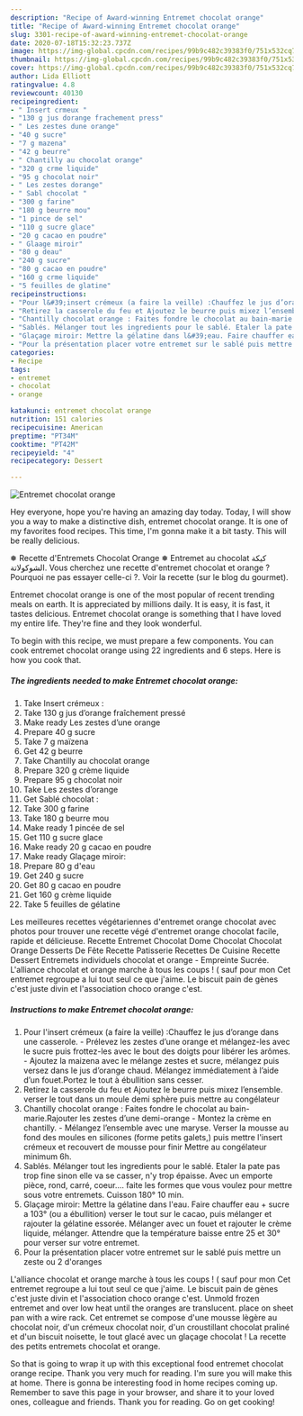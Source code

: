 ```yaml
---
description: "Recipe of Award-winning Entremet chocolat orange"
title: "Recipe of Award-winning Entremet chocolat orange"
slug: 3301-recipe-of-award-winning-entremet-chocolat-orange
date: 2020-07-18T15:32:23.737Z
image: https://img-global.cpcdn.com/recipes/99b9c482c39383f0/751x532cq70/entremet-chocolat-orange-photo-principale-de-la-recette.jpg
thumbnail: https://img-global.cpcdn.com/recipes/99b9c482c39383f0/751x532cq70/entremet-chocolat-orange-photo-principale-de-la-recette.jpg
cover: https://img-global.cpcdn.com/recipes/99b9c482c39383f0/751x532cq70/entremet-chocolat-orange-photo-principale-de-la-recette.jpg
author: Lida Elliott
ratingvalue: 4.8
reviewcount: 40130
recipeingredient:
- " Insert crmeux "
- "130 g jus dorange frachement press"
- " Les zestes dune orange"
- "40 g sucre"
- "7 g mazena"
- "42 g beurre"
- " Chantilly au chocolat orange"
- "320 g crme liquide"
- "95 g chocolat noir"
- " Les zestes dorange"
- " Sabl chocolat "
- "300 g farine"
- "180 g beurre mou"
- "1 pince de sel"
- "110 g sucre glace"
- "20 g cacao en poudre"
- " Glaage miroir"
- "80 g deau"
- "240 g sucre"
- "80 g cacao en poudre"
- "160 g crme liquide"
- "5 feuilles de glatine"
recipeinstructions:
- "Pour l&#39;insert crémeux (a faire la veille) :Chauffez le jus d’orange dans une casserole. Prélevez les zestes d’une orange et mélangez-les avec le sucre puis frottez-les avec le bout des doigts pour libérer les arômes. Ajoutez la maizena avec le mélange zestes et sucre, mélangez puis versez dans le jus d’orange chaud. Mélangez immédiatement à l’aide d’un fouet.Portez le tout à ébullition sans cesser."
- "Retirez la casserole du feu et Ajoutez le beurre puis mixez l’ensemble. verser le tout dans un moule demi sphère puis mettre au congélateur"
- "Chantilly chocolat orange : Faites fondre le chocolat au bain-marie.Rajouter les zestes d’une demi-orange  Montez la crème en chantilly. Mélangez l’ensemble avec une maryse. Verser la mousse au fond des moules en silicones (forme petits galets,) puis mettre l&#39;insert crémeux et recouvert de mousse pour finir Mettre au congélateur minimum 6h."
- "Sablés. Mélanger tout les ingredients pour le sablé. Etaler la pate pas trop fine sinon elle va se casser, n&#39;y trop épaisse. Avec un emporte pièce, rond, carré, coeur.... faite les formes que vous voulez pour mettre sous votre entremets. Cuisson 180° 10 min."
- "Glaçage miroir: Mettre la gélatine dans l&#39;eau. Faire chauffer eau + sucre a 103° (ou a ébullition) verser le tout sur le cacao, puis mélanger et rajouter la gélatine essorée. Mélanger avec un fouet et rajouter le crème liquide, mélanger. Attendre que la température baisse entre 25 et 30° pour verser sur votre entremet."
- "Pour la présentation placer votre entremet sur le sablé puis mettre un zeste ou 2 d&#39;oranges"
categories:
- Recipe
tags:
- entremet
- chocolat
- orange

katakunci: entremet chocolat orange 
nutrition: 151 calories
recipecuisine: American
preptime: "PT34M"
cooktime: "PT42M"
recipeyield: "4"
recipecategory: Dessert

---
```



![Entremet chocolat orange](https://img-global.cpcdn.com/recipes/99b9c482c39383f0/751x532cq70/entremet-chocolat-orange-photo-principale-de-la-recette.jpg)

Hey everyone, hope you're having an amazing day today. Today, I will show you a way to make a distinctive dish, entremet chocolat orange. It is one of my favorites food recipes. This time, I'm gonna make it a bit tasty. This will be really delicious.

❅ Recette d&#39;Entremets Chocolat Orange ❅ Entremet au chocolat كيكة الشوكولاتة. Vous cherchez une recette d&#39;entremet chocolat et orange ? Pourquoi ne pas essayer celle-ci ?. Voir la recette (sur le blog du gourmet).

Entremet chocolat orange is one of the most popular of recent trending meals on earth. It is appreciated by millions daily. It is easy, it is fast, it tastes delicious. Entremet chocolat orange is something that I have loved my entire life. They're fine and they look wonderful.


To begin with this recipe, we must prepare a few components. You can cook entremet chocolat orange using 22 ingredients and 6 steps. Here is how you cook that.

<!--inarticleads1-->

##### The ingredients needed to make Entremet chocolat orange:

1. Take  Insert crémeux :
1. Take 130 g jus d’orange fraîchement pressé
1. Make ready  Les zestes d’une orange
1. Prepare 40 g sucre
1. Take 7 g maïzena
1. Get 42 g beurre
1. Take  Chantilly au chocolat orange
1. Prepare 320 g crème liquide
1. Prepare 95 g chocolat noir
1. Take  Les zestes d’orange
1. Get  Sablé chocolat :
1. Take 300 g farine
1. Take 180 g beurre mou
1. Make ready 1 pincée de sel
1. Get 110 g sucre glace
1. Make ready 20 g cacao en poudre
1. Make ready  Glaçage miroir:
1. Prepare 80 g d&#39;eau
1. Get 240 g sucre
1. Get 80 g cacao en poudre
1. Get 160 g crème liquide
1. Take 5 feuilles de gélatine


Les meilleures recettes végétariennes d&#39;entremet orange chocolat avec photos pour trouver une recette végé d&#39;entremet orange chocolat facile, rapide et délicieuse. Recette Entremet Chocolat Dome Chocolat Chocolat Orange Desserts De Fête Recette Patisserie Recettes De Cuisine Recette Dessert Entremets individuels chocolat et orange - Empreinte Sucrée. L&#39;alliance chocolat et orange marche à tous les coups ! ( sauf pour mon Cet entremet regroupe a lui tout seul ce que j&#39;aime. Le biscuit pain de gènes c&#39;est juste divin et l&#39;association choco orange c&#39;est. 

<!--inarticleads2-->

##### Instructions to make Entremet chocolat orange:

1. Pour l&#39;insert crémeux (a faire la veille) :Chauffez le jus d’orange dans une casserole. - Prélevez les zestes d’une orange et mélangez-les avec le sucre puis frottez-les avec le bout des doigts pour libérer les arômes. - Ajoutez la maizena avec le mélange zestes et sucre, mélangez puis versez dans le jus d’orange chaud. Mélangez immédiatement à l’aide d’un fouet.Portez le tout à ébullition sans cesser.
1. Retirez la casserole du feu et Ajoutez le beurre puis mixez l’ensemble. verser le tout dans un moule demi sphère puis mettre au congélateur
1. Chantilly chocolat orange : Faites fondre le chocolat au bain-marie.Rajouter les zestes d’une demi-orange  - Montez la crème en chantilly. - Mélangez l’ensemble avec une maryse. Verser la mousse au fond des moules en silicones (forme petits galets,) puis mettre l&#39;insert crémeux et recouvert de mousse pour finir Mettre au congélateur minimum 6h.
1. Sablés. Mélanger tout les ingredients pour le sablé. Etaler la pate pas trop fine sinon elle va se casser, n&#39;y trop épaisse. Avec un emporte pièce, rond, carré, coeur.... faite les formes que vous voulez pour mettre sous votre entremets. Cuisson 180° 10 min.
1. Glaçage miroir: Mettre la gélatine dans l&#39;eau. Faire chauffer eau + sucre a 103° (ou a ébullition) verser le tout sur le cacao, puis mélanger et rajouter la gélatine essorée. Mélanger avec un fouet et rajouter le crème liquide, mélanger. Attendre que la température baisse entre 25 et 30° pour verser sur votre entremet.
1. Pour la présentation placer votre entremet sur le sablé puis mettre un zeste ou 2 d&#39;oranges


L&#39;alliance chocolat et orange marche à tous les coups ! ( sauf pour mon Cet entremet regroupe a lui tout seul ce que j&#39;aime. Le biscuit pain de gènes c&#39;est juste divin et l&#39;association choco orange c&#39;est. Unmold frozen entremet and over low heat until the oranges are translucent. place on sheet pan with a wire rack. Cet entremet se compose d&#39;une mousse lègère au chocolat noir, d&#39;un crémeux chocolat noir, d&#39;un croustillant chocolat praliné et d&#39;un biscuit noisette, le tout glacé avec un glaçage chocolat ! La recette des petits entremets chocolat et orange. 

So that is going to wrap it up with this exceptional food entremet chocolat orange recipe. Thank you very much for reading. I'm sure you will make this at home. There is gonna be interesting food in home recipes coming up. Remember to save this page in your browser, and share it to your loved ones, colleague and friends. Thank you for reading. Go on get cooking!
